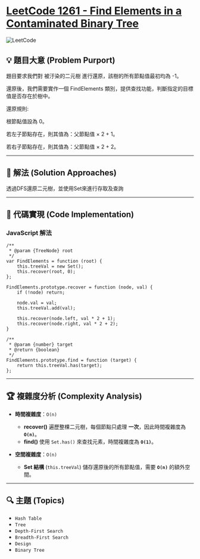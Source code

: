 # [LeetCode 1261 - Find Elements in a Contaminated Binary Tree](https://leetcode.com/problems/find-elements-in-a-contaminated-binary-tree)

![LeetCode](https://leetcode.com/static/images/LeetCode_Sharing.png)

## 💡 題目大意 (Problem Purport)

題目要求我們對 被汙染的二元樹 進行還原，該樹的所有節點值最初均為 -1。

還原後，我們需要實作一個 FindElements 類別，提供查找功能，判斷指定的目標值是否存在於樹中。

還原規則:

根節點值設為 0。

若左子節點存在，則其值為：父節點值 × 2 + 1。

若右子節點存在，則其值為：父節點值 × 2 + 2。

---

## 🚀 解法 (Solution Approaches)
透過DFS還原二元樹，並使用Set來進行存取及查詢

---

## 📌 代碼實現 (Code Implementation)

### **JavaScript 解法**
```
/**
 * @param {TreeNode} root
 */
var FindElements = function (root) {
    this.treeVal = new Set();
    this.recover(root, 0);
};

FindElements.prototype.recover = function (node, val) {
    if (!node) return;

    node.val = val;
    this.treeVal.add(val);

    this.recover(node.left, val * 2 + 1);
    this.recover(node.right, val * 2 + 2);
}

/** 
 * @param {number} target
 * @return {boolean}
 */
FindElements.prototype.find = function (target) {
    return this.treeVal.has(target);
};
```

---

## 🏆 複雜度分析 (Complexity Analysis)
- **時間複雜度**：`O(n)`  
  - **recover()** 遍歷整棵二元樹，每個節點只處理 **一次**，因此時間複雜度為 **`O(n)`**。  
  - **find()** 使用 `Set.has()` 來查找元素，時間複雜度為 **`O(1)`**。  

- **空間複雜度**：`O(n)`  
  - **Set 結構** (`this.treeVal`) 儲存還原後的所有節點值，需要 **`O(n)`** 的額外空間。

--- 

## 🔍 主題 (Topics)
- `Hash Table`
- `Tree`
- `Depth-First Search`
- `Breadth-First Search`
- `Design`
- `Binary Tree`
